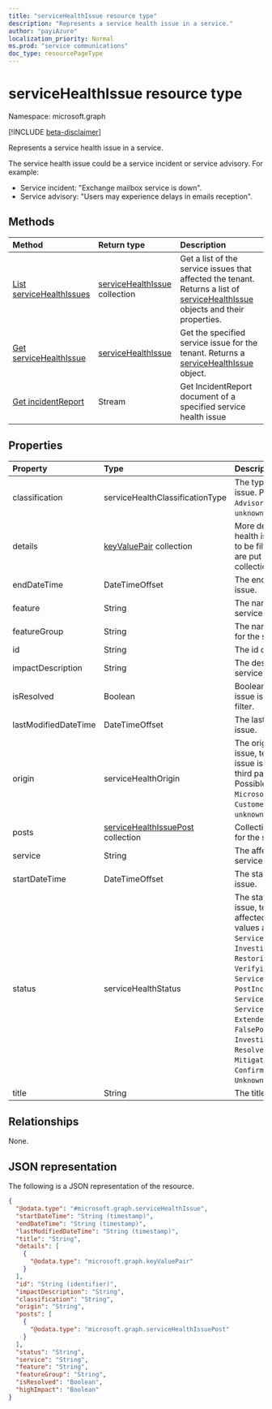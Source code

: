 ```yaml
---
title: "serviceHealthIssue resource type"
description: "Represents a service health issue in a service."
author: "payiAzure"
localization_priority: Normal
ms.prod: "service communications"
doc_type: resourcePageType
---
```


# serviceHealthIssue resource type

Namespace: microsoft.graph

[!INCLUDE [beta-disclaimer](../../includes/beta-disclaimer.md)]

Represents a service health issue in a service.

The service health issue could be a service incident or service advisory. For example:

* Service incident: "Exchange mailbox service is down".
* Service advisory: "Users may experience delays in emails reception".

## Methods
|Method|Return type|Description|
|:---|:---|:---|
|[List serviceHealthIssues](../api/servicehealthissue-list.md)|[serviceHealthIssue](../resources/servicehealthissue.md) collection|Get a list of the service issues that affected the tenant. Returns a list of  [serviceHealthIssue](../resources/servicehealthissue.md) objects and their properties.|
|[Get serviceHealthIssue](../api/servicehealthissue-get.md)|[serviceHealthIssue](../resources/servicehealthissue.md)|Get the specified service issue for the tenant. Returns a [serviceHealthIssue](../resources/servicehealthissue.md) object.|
|[Get incidentReport](../api/servicehealthissue-incidentreport.md)|Stream|Get IncidentReport document of a specified service health issue|

## Properties
|Property|Type|Description|
|:---|:---|:---|
|classification|serviceHealthClassificationType|The type of service health issue. Possible values are: `Advisory`, `Incident`, `unknownFutureValue`.|
|details|[keyValuePair](../resources/keyvaluepair.md) collection|More details about service health issue that don't need to be filter based properties are put in this key value pair collection.|
|endDateTime|DateTimeOffset|The end time of the service issue.|
|feature|String|The name of feature for the service issue|
|featureGroup|String|The name of feature group for the service issue|
|id|String|The id of the service issue.|
|impactDescription|String|The description of the service issue impact.|
|isResolved|Boolean|Boolean value to tell if the issue is resolved. Used by filter.|
|lastModifiedDateTime|DateTimeOffset|The last modified time of the issue.|
|origin|serviceHealthOrigin|The origin of the service issue, tells the cause of the issue is from Microsoft, or third party or customer. Possible values are: `Microsoft`, `ThirdParty`, `Customer`, `unknownFutureValue`.|
|posts|[serviceHealthIssuePost](../resources/servicehealthissuepost.md) collection|Collection of historical posts for the service issue|
|service|String|The affected service by the service issue|
|startDateTime|DateTimeOffset|The start time of the service issue.|
|status|serviceHealthStatus|The status of the service issue, tells how the problem affected the service. Possible values are: `ServiceOperational`, `Investigating`, `RestoringService`, `VerifyingService`, `ServiceRestored`, `PostIncidentReviewPublished`, `ServiceDegradation`, `ServiceInterruption`, `ExtendedRecovery`, `FalsePositive`, `InvestigationSuspended`, `Resolved`, `MitigatedExternal`, `Mitigated`, `ResolvedExternal`, `Confirmed`, `Reported`, `UnknownFutureValue`.|
|title|String|The title of the service issue.|

## Relationships
None.

## JSON representation
The following is a JSON representation of the resource.
<!-- {
  "blockType": "resource",
  "keyProperty": "id",
  "@odata.type": "microsoft.graph.serviceHealthIssue",
  "baseType": "microsoft.graph.serviceAnnouncementBase",
  "openType": false
}
-->
``` json
{
  "@odata.type": "#microsoft.graph.serviceHealthIssue",
  "startDateTime": "String (timestamp)",
  "endDateTime": "String (timestamp)",
  "lastModifiedDateTime": "String (timestamp)",
  "title": "String",
  "details": [
    {
      "@odata.type": "microsoft.graph.keyValuePair"
    }
  ],
  "id": "String (identifier)",
  "impactDescription": "String",
  "classification": "String",
  "origin": "String",
  "posts": [
    {
      "@odata.type": "microsoft.graph.serviceHealthIssuePost"
    }
  ],
  "status": "String",
  "service": "String",
  "feature": "String",
  "featureGroup": "String",
  "isResolved": "Boolean",
  "highImpact": "Boolean"
}
```

